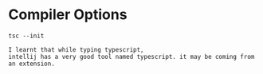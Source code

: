 # Compiler Options

```shell script
tsc --init
```

```text
I learnt that while typing typescript,
intellij has a very good tool named typescript. it may be coming from an extension.
```

